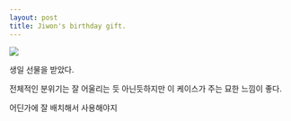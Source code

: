 ```yaml
---
layout: post
title: Jiwon's birthday gift.
---
```


![](https://github.com/bigcarrot0722/bigcarrot0722.github.io/blob/master/images/jiwon.jpg)

생일 선물을 받았다.

전체적인 분위기는 잘 어울리는 듯 아닌듯하지만 이 케이스가 주는 묘한 느낌이 좋다.

어딘가에 잘 배치해서 사용해야지 
